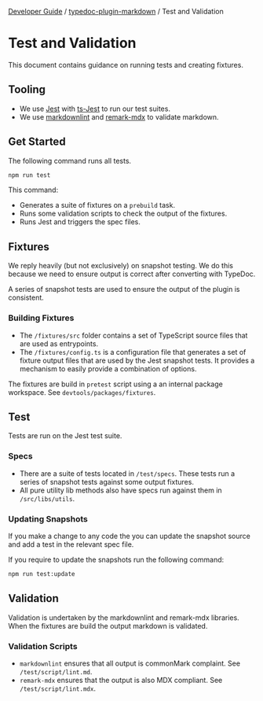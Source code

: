 [Developer Guide](../../README.md) / [typedoc-plugin-markdown](../README.md) / Test and Validation

# Test and Validation

This document contains guidance on running tests and creating fixtures.

## Tooling

- We use [Jest](https://jestjs.io/) with [ts-Jest](https://kulshekhar.github.io/ts-jest/) to run our test suites.
- We use [markdownlint](https://github.com/DavidAnson/markdownlint) and [remark-mdx](https://mdxjs.com/packages/remark-mdx/) to validate markdown.

## Get Started

The following command runs all tests.

```bash
npm run test
```

This command:

- Generates a suite of fixtures on a `prebuild` task.
- Runs some validation scripts to check the output of the fixtures.
- Runs Jest and triggers the spec files.

## Fixtures

We reply heavily (but not exclusively) on snapshot testing. We do this because we need to ensure output is correct
after converting with TypeDoc.

A series of snapshot tests are used to ensure the output of the plugin is consistent.

### Building Fixtures

- The `/fixtures/src` folder contains a set of TypeScript source files that are used as entrypoints.
- The `/fixtures/config.ts` is a configuration file that generates a set of fixture output files that are used by the Jest snapshot tests. It provides a mechanism to easily provide a combination of options.

The fixtures are build in `pretest` script using a an internal package workspace. See `devtools/packages/fixtures`.

## Test

Tests are run on the Jest test suite.

### Specs

- There are a suite of tests located in `/test/specs`. These tests run a series of snapshot tests against some output fixtures.
- All pure utility lib methods also have specs run against them in `/src/libs/utils`.

### Updating Snapshots

If you make a change to any code the you can update the snapshot source and add a test in the relevant spec file.

If you require to update the snapshots run the following command:

```bash
npm run test:update
```

## Validation

Validation is undertaken by the markdownlint and remark-mdx libraries.
When the fixtures are build the output markdown is validated.

### Validation Scripts

- `markdownlint` ensures that all output is commonMark complaint. See `/test/script/lint.md`.
- `remark-mdx` ensures that the output is also MDX compliant. See `/test/script/lint.mdx`.
